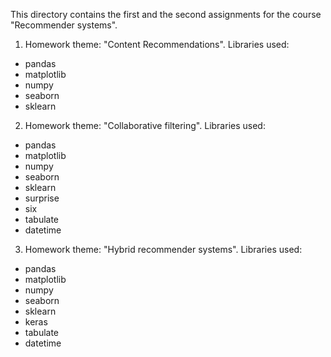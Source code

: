 This directory contains the first and the second assignments for the course "Recommender systems". 

1. Homework theme: "Content Recommendations". 
Libraries used:

- pandas
- matplotlib
- numpy
- seaborn
- sklearn



2. Homework theme: "Collaborative filtering". 
Libraries used:

- pandas
- matplotlib
- numpy
- seaborn
- sklearn
- surprise
- six
- tabulate
- datetime


3. Homework theme: "Hybrid recommender systems". 
Libraries used:

- pandas
- matplotlib
- numpy
- seaborn
- sklearn
- keras
- tabulate
- datetime
